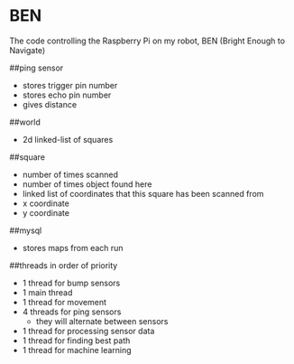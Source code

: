 BEN
===

The code controlling the Raspberry Pi on my robot, BEN (Bright Enough to Navigate)

##ping sensor
* stores trigger pin number
* stores echo pin number
* gives distance

##world
* 2d linked-list of squares

##square
* number of times scanned
* number of times object found here
* linked list of coordinates that this square has been scanned from
* x coordinate
* y coordinate

##mysql
* stores maps from each run

##threads
in order of priority

* 1 thread for bump sensors
* 1 main thread
* 1 thread for movement
* 4 threads for ping sensors
	* they will alternate between sensors
* 1 thread for processing sensor data
* 1 thread for finding best path
* 1 thread for machine learning